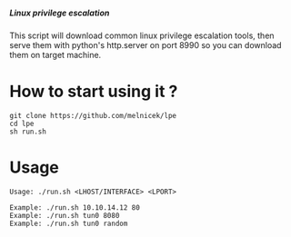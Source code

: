 ##### Linux privilege escalation

This script will download common linux privilege escalation tools, then serve them with python's http.server on port 8990 so you can download them on target machine.

# How to start using it ?

```
git clone https://github.com/melnicek/lpe
cd lpe
sh run.sh
```

# Usage

```           
Usage: ./run.sh <LHOST/INTERFACE> <LPORT>

Example: ./run.sh 10.10.14.12 80
Example: ./run.sh tun0 8080
Example: ./run.sh tun0 random
```

